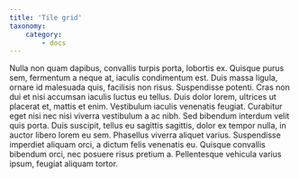 ```yaml
---
title: 'Tile grid'
taxonomy:
    category:
        - docs
---
```


Nulla non quam dapibus, convallis turpis porta, lobortis ex. Quisque purus sem, fermentum a neque at, iaculis condimentum est. Duis massa ligula, ornare id malesuada quis, facilisis non risus. Suspendisse potenti. Cras non dui et nisi accumsan iaculis luctus eu tellus. Duis dolor lorem, ultrices ut placerat et, mattis et enim. Vestibulum iaculis venenatis feugiat. Curabitur eget nisi nec nisi viverra vestibulum a ac nibh. Sed bibendum interdum velit quis porta. Duis suscipit, tellus eu sagittis sagittis, dolor ex tempor nulla, in auctor libero lorem eu sem. Phasellus viverra aliquet varius. Suspendisse imperdiet aliquam orci, a dictum felis venenatis eu. Quisque convallis bibendum orci, nec posuere risus pretium a. Pellentesque vehicula varius ipsum, feugiat aliquam tortor.